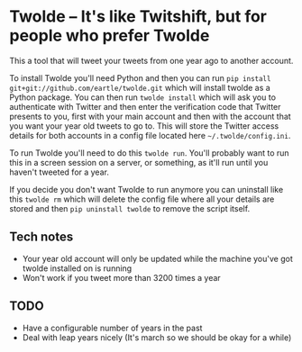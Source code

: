 # Twolde – It's like Twitshift, but for people who prefer Twolde

This a tool that will tweet your tweets from one year ago to another account.

To install Twolde you'll need Python and then you can run `pip install git+git://github.com/eartle/twolde.git` which will install twolde as a Python package. You can then run `twolde install` which will ask you to authenticate with Twitter and then enter the verification code that Twitter presents to you, first with your main account and then with the account that you want your year old tweets to go to. This will store the Twitter access details for both accounts in a config file located here `~/.twolde/config.ini`. 

To run Twolde you'll need to do this `twolde run`. You'll probably want to run this in a screen session on a server, or something, as it'll run until you haven't tweeted for a year.

If you decide you don't want Twolde to run anymore you can uninstall like this `twolde rm` which will delete the config file where all your details are stored and then `pip uninstall twolde` to remove the script itself.

## Tech notes

* Your year old account will only be updated while the machine you've got twolde installed on is running
* Won't work if you tweet more than 3200 times a year

## TODO

* Have a configurable number of years in the past
* Deal with leap years nicely (It's march so we should be okay for a while)
